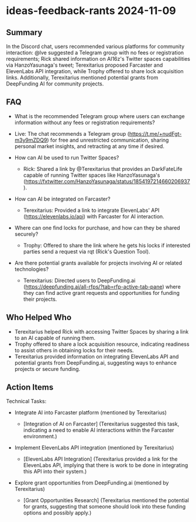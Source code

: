 # ideas-feedback-rants 2024-11-09

## Summary
 In the Discord chat, users recommended various platforms for community interaction: @lve suggested a Telegram group with no fees or registration requirements; Rick shared information on AI16z's Twitter spaces capabilities via HanzoYasunaga's tweet; Terexitarius proposed Farcaster and ElevenLabs API integration, while Trophy offered to share lock acquisition links. Additionally, Terexitarius mentioned potential grants from DeepFunding AI for community projects.

## FAQ
 - What is the recommended Telegram group where users can exchange information without any fees or registration requirements?
  - Live: The chat recommends a Telegram group (https://t.me/+nudFgt-m3y9mZDQ9) for free and unrestricted communication, sharing personal market insights, and retracting at any time if desired.

- How can AI be used to run Twitter Spaces?
  - Rick: Shared a link by @Terexitarius that provides an DarkFateLife capable of running Twitter spaces like HanzoYasunaga's (https://fxtwitter.com/HanzoYasunaga/status/1854197214660206937).

- How can AI be integrated on Farcaster?
  - Terexitarius: Provided a link to integrate ElevenLabs' API (https://elevenlabs.io/api) with Farcaster for AI interaction.

- Where can one find locks for purchase, and how can they be shared securely?
  - Trophy: Offered to share the link where he gets his locks if interested parties send a request via rqt (Rick's Question Tool).

- Are there potential grants available for projects involving AI or related technologies?
  - Terexitarius: Directed users to DeepFunding.ai (https://deepfunding.ai/all-rfps/?tab=rfp-active-tab-pane) where they can find active grant requests and opportunities for funding their projects.

## Who Helped Who
 - Terexitarius helped Rick with accessing Twitter Spaces by sharing a link to an AI capable of running them.
- Trophy offered to share a lock acquisition resource, indicating readiness to assist others in obtaining locks for their needs.
- Terexitarius provided information on integrating ElevenLabs API and potential grants from DeepFunding.ai, suggesting ways to enhance projects or secure funding.

## Action Items
 Technical Tasks:

- Integrate AI into Farcaster platform (mentioned by Terexitarius)
  - [Integration of AI on Farcaster] (Terexitarius suggested this task, indicating a need to enable AI interactions within the Farcaster environment.)
  
- Implement ElevenLabs API integration (mentioned by Terexitarius)
  - [ElevenLabs API Integration] (Terexitarius provided a link for the ElevenLabs API, implying that there is work to be done in integrating this API into their system.)
  
- Explore grant opportunities from DeepFunding.ai (mentioned by Terexitarius)
  - [Grant Opportunities Research] (Terexitarius mentioned the potential for grants, suggesting that someone should look into these funding options and possibly apply.)

